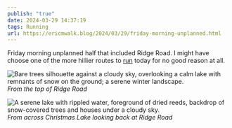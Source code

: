 ```yaml
---
publish: "true"
date: 2024-03-29 14:37:19
tags: Running
url: https://ericmwalk.blog/2024/03/29/friday-morning-unplanned.html
---
```


Friday morning unplanned half that included Ridge Road. I might have choose one of the more hillier routes to [run](https://strava.com/activities/11062814164) today for no good reason at all.

![Bare trees silhouette against a cloudy sky, overlooking a calm lake with remnants of snow on the ground; a serene winter landscape.](https://ericmwalk.blog/uploads/2024/img-8465.jpeg)
*From the top of Ridge Road*

![A serene lake with rippled water, foreground of dried reeds, backdrop of snow-covered trees and houses under a cloudy sky.](https://ericmwalk.blog/uploads/2024/img-8467.jpeg)
*From across Christmas Lake looking back at Ridge Road*